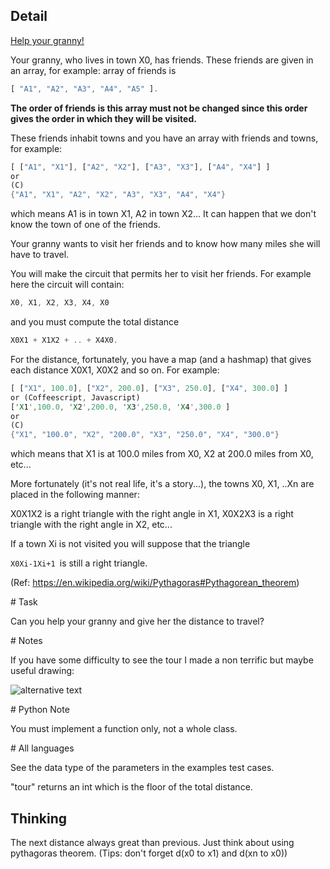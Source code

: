 ## Detail

[Help your granny!](https://www.codewars.com/kata/help-your-granny/train/rust)

Your granny, who lives in town X0, has friends. These friends are given in an array, for example: array of friends is 

```rust
[ "A1", "A2", "A3", "A4", "A5" ].
```

**The order of friends is this array must not be changed since this order gives the order in which they will be visited.**

These friends inhabit towns and you have an array with friends and towns, for example:

```rust
[ ["A1", "X1"], ["A2", "X2"], ["A3", "X3"], ["A4", "X4"] ]
or
(C)
{"A1", "X1", "A2", "X2", "A3", "X3", "A4", "X4"}
```

which means A1 is in town X1, A2 in town X2... It can happen that we don't know the town of one of the friends.

Your granny wants to visit her friends and to know how many miles she will have to travel.

You will make the circuit that permits her to visit her friends. For example here the circuit will contain: 

```rust
X0, X1, X2, X3, X4, X0
```

and you must compute the total distance 

```rust
X0X1 + X1X2 + .. + X4X0.
```

For the distance, fortunately, you have a map (and a hashmap) that gives each distance X0X1, X0X2 and so on. For example:

```rust
[ ["X1", 100.0], ["X2", 200.0], ["X3", 250.0], ["X4", 300.0] ]
or (Coffeescript, Javascript)
['X1',100.0, 'X2',200.0, 'X3',250.0, 'X4',300.0 ]
or
(C)
{"X1", "100.0", "X2", "200.0", "X3", "250.0", "X4", "300.0"}
```

which means that X1 is at 100.0 miles from X0, X2 at 200.0 miles from X0, etc...

More fortunately (it's not real life, it's a story...), the towns X0, X1, ..Xn are placed in the following manner:

X0X1X2 is a right triangle with the right angle in X1, X0X2X3 is a right triangle with the right angle in X2, etc...

If a town Xi is not visited you will suppose that the triangle 

`X0Xi-1Xi+1 `is still a right triangle.

(Ref: <https://en.wikipedia.org/wiki/Pythagoras#Pythagorean_theorem>)

\# Task

Can you help your granny and give her the distance to travel?

\# Notes

If you have some difficulty to see the tour I made a non terrific but maybe useful drawing:

![alternative text](http://i.imgur.com/dG7iWXhm.jpg)

\# Python Note

You must implement a function only, not a whole class.

\# All languages

See the data type of the parameters in the examples test cases.

"tour" returns an int which is the floor of the total distance.

## Thinking

The next distance always great than previous. Just think about using pythagoras theorem. (Tips: don't forget d(x0 to x1) and d(xn to x0))